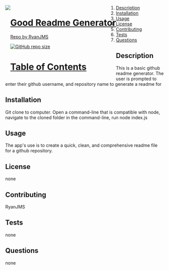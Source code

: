 <a href="undefined" style="float:left"><img src="https://avatars0.githubusercontent.com/u/59546790?v=4">
  # Good Readme Generator
  Repo by RyanJMS
  
  ![GitHub repo size](https://img.shields.io/github/repo-size/"RyanJMS/Good-Readme")
  

  # Table of Contents
  1. [Description](#Description)
  2. [Installation](#Installation)
  3. [Usage](#Usage)
  4. [License](#License)
  5. [Contributing](#Contributing)
  6. [Tests](#Tests)
  7. [Questions](#Questions)


  
  
  ## Description

  This is a basic github readme generator. The user is prompted to enter their github username, and repository name to generate a readme for


  ## Installation

  Git clone to computer. Open a command-line that is compatible with node, navigate to the cloned folder in the command-line, run node index.js


  ## Usage

  The app's use is to create a quick, clean, and comprehensive readme file for a github repository.

  ## License

  none

  ## Contributing

  RyanJMS


  ## Tests

  none

  ## Questions

  none
  
